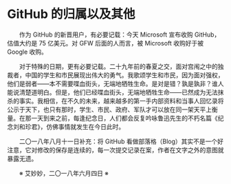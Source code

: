 # GitHub 的归属以及其他

&emsp;&emsp;作为 GitHub 的新晋用户，有必要记载：今天 Microsoft 宣布收购 GitHub，估值大约是 75 亿美元。对 GFW 后面的人而言，被 Microsoft 收购好于被 Google 收购。

&emsp;&emsp;对于特殊的日期，更有必要记载。二十九年前的春夏之交，面对宫闱之中的独裁者，中国的学生和市民展现出伟大的勇气。我歌颂学生和市民，因为面对强权，他们是弱者——本不需要喋血街头，无端地牺牲生命。是对是错？孰是孰非？谁人能说清楚道明白。但是，他们已经喋血街头，无端地牺牲生命——已然成为无法抹杀的事实。我相信，在不久的未来，越来越多的第一手内部资料和当事人回忆录将公示于天下，也只有那时，学生、市民、政府、军队才可以放在同一架天平上衡量。在那一天到来之前，每逢纪念日，人们都会反复吟咏鲁迅先生的不朽名篇《纪念刘和珍君》，仿佛事情就发生在今日此时。

&emsp;&emsp;二〇一八年八月十一日补充：将 GitHub 看做部落格（Blog）其实不是一个好注意，它对修改的保存是连续的，每一次提交记录在案，作者在文字之外的意图就暴露无遗。

&emsp;&emsp;※ 艾妙妙，二〇一八年六月四日 ※